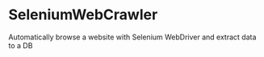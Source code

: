 # SeleniumWebCrawler
Automatically browse a website with Selenium WebDriver and extract data to a DB
